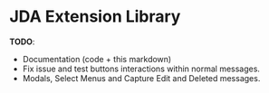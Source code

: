 # JDA Extension Library

**TODO**:
- Documentation (code + this markdown)
- Fix issue and test buttons interactions within normal messages.
- Modals, Select Menus and Capture Edit and Deleted messages.